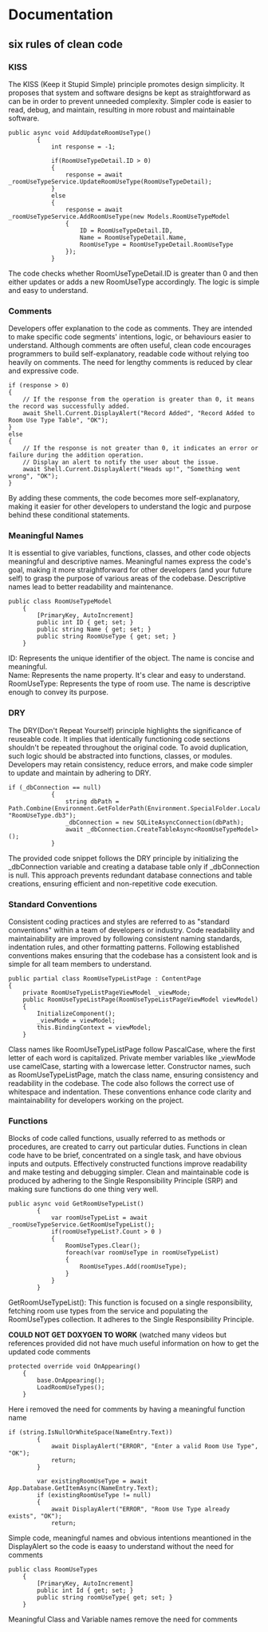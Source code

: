 # Documentation

## six rules of clean code

### KISS
The KISS (Keep it Stupid Simple) principle promotes design simplicity. It proposes that system and software designs be kept as straightforward as can be in order to prevent unneeded complexity. Simpler code is easier to read, debug, and maintain, resulting in more robust and maintainable software.
```
public async void AddUpdateRoomUseType()
        {
            int response = -1;

            if(RoomUseTypeDetail.ID > 0) 
            {
                response = await _roomUseTypeService.UpdateRoomUseType(RoomUseTypeDetail);
            }
            else
            {
                response = await _roomUseTypeService.AddRoomUseType(new Models.RoomUseTypeModel
                {
                    ID = RoomUseTypeDetail.ID,
                    Name = RoomUseTypeDetail.Name,
                    RoomUseType = RoomUseTypeDetail.RoomUseType
                });
            }
```
The code checks whether RoomUseTypeDetail.ID is greater than 0 and then either updates or adds a new RoomUseType accordingly. The logic is simple and easy to understand.

### Comments
Developers offer explanation to the code as comments. They are intended to make specific code segments' intentions, logic, or behaviours easier to understand. Although comments are often useful, clean code encourages programmers to build self-explanatory, readable code without relying too heavily on comments. The need for lengthy comments is reduced by clear and expressive code.
```
if (response > 0)
{
    // If the response from the operation is greater than 0, it means the record was successfully added.
    await Shell.Current.DisplayAlert("Record Added", "Record Added to Room Use Type Table", "OK");
}
else
{
    // If the response is not greater than 0, it indicates an error or failure during the addition operation.
    // Display an alert to notify the user about the issue.
    await Shell.Current.DisplayAlert("Heads up!", "Something went wrong", "OK");
}
```
By adding these comments, the code becomes more self-explanatory, making it easier for other developers to understand the logic and purpose behind these conditional statements.

### Meaningful Names
It is essential to give variables, functions, classes, and other code objects meaningful and descriptive names. Meaningful names express the code's goal, making it more straightforward for other developers (and your future self) to grasp the purpose of various areas of the codebase. Descriptive names lead to better readability and maintenance.
```
public class RoomUseTypeModel
    {
        [PrimaryKey, AutoIncrement]
        public int ID { get; set; }
        public string Name { get; set; }
        public string RoomUseType { get; set; }
    }
```
ID: Represents the unique identifier of the object. The name is concise and meaningful.  
Name: Represents the name property. It's clear and easy to understand.  
RoomUseType: Represents the type of room use. The name is descriptive enough to convey its purpose.  

### DRY
The DRY(Don't Repeat Yourself) principle highlights the significance of reuseable code. It implies that identically functioning code sections shouldn't be repeated throughout the original code. To avoid duplication, such logic should be abstracted into functions, classes, or modules. Developers may retain consistency, reduce errors, and make code simpler to update and maintain by adhering to DRY.
```
if (_dbConnection == null)
            {
                string dbPath = Path.Combine(Environment.GetFolderPath(Environment.SpecialFolder.LocalApplicationData), "RoomUseType.db3");
                _dbConnection = new SQLiteAsyncConnection(dbPath);
                await _dbConnection.CreateTableAsync<RoomUseTypeModel>();
            }
```
The provided code snippet follows the DRY principle by initializing the _dbConnection variable and creating a database table only if _dbConnection is null. This approach prevents redundant database connections and table creations, ensuring efficient and non-repetitive code execution.

### Standard Conventions
Consistent coding practices and styles are referred to as "standard conventions" within a team of developers or industry. Code readability and maintainability are improved by following consistent naming standards, indentation rules, and other formatting patterns. Following established conventions makes ensuring that the codebase has a consistent look and is simple for all team members to understand.
```
public partial class RoomUseTypeListPage : ContentPage
{
	private RoomUseTypeListPageViewModel _viewMode;
	public RoomUseTypeListPage(RoomUseTypeListPageViewModel viewModel)
	{
		InitializeComponent();
		_viewMode = viewModel;
		this.BindingContext = viewModel;
	}
```
 Class names like RoomUseTypeListPage follow PascalCase, where the first letter of each word is capitalized. Private member variables like _viewMode use camelCase, starting with a lowercase letter. Constructor names, such as RoomUseTypeListPage, match the class name, ensuring consistency and readability in the codebase. The code also follows the correct use of whitespace and indentation. These conventions enhance code clarity and maintainability for developers working on the project. 

### Functions
Blocks of code called functions, usually referred to as methods or procedures, are created to carry out particular duties. Functions in clean code have to be brief, concentrated on a single task, and have obvious inputs and outputs. Effectively constructed functions improve readability and make testing and debugging simpler. Clean and maintainable code is produced by adhering to the Single Responsibility Principle (SRP) and making sure functions do one thing very well.
```
public async void GetRoomUseTypeList()
        {
            var roomUseTypeList = await _roomUseTypeService.GetRoomUseTypeList();
            if(roomUseTypeList?.Count > 0 ) 
            {
                RoomUseTypes.Clear();
                foreach(var roomUseType in roomUseTypeList)
                {
                    RoomUseTypes.Add(roomUseType);
                }
            }
        }
```
GetRoomUseTypeList(): This function is focused on a single responsibility, fetching room use types from the service and populating the RoomUseTypes collection. It adheres to the Single Responsibility Principle.


**COULD NOT GET DOXYGEN TO WORK** (watched many videos but references provided did not have much useful information on how to get the updated code comments

```
protected override void OnAppearing()
    {
        base.OnAppearing();
        LoadRoomUseTypes();
    }
```
Here i removed the need for comments by having a meaningful function name

```
if (string.IsNullOrWhiteSpace(NameEntry.Text))
		{
			await DisplayAlert("ERROR", "Enter a valid Room Use Type", "OK");
			return;
		}

		var existingRoomUseType = await App.Database.GetItemAsync(NameEntry.Text);
		if (existingRoomUseType != null)
		{
			await DisplayAlert("ERROR", "Room Use Type already exists", "OK");
            return;
```
Simple code, meaningful names and obvious intentions meantioned in the DisplayAlert so the code is eaasy to understand without the need for comments

```
public class RoomUseTypes
    {
        [PrimaryKey, AutoIncrement]
        public int Id { get; set; }
        public string roomUseType{ get; set; }
    }
```
Meaningful Class and Variable names remove the need for comments


 
